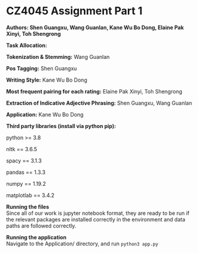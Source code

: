 # CZ4045 Assignment Part 1
**Authors: Shen Guangxu, Wang Guanlan, Kane Wu Bo Dong, Elaine Pak Xinyi, Toh Shengrong**

**Task Allocation:**

**Tokenization & Stemming:** Wang Guanlan

**Pos Tagging:** Shen Guangxu

**Writing Style:** Kane Wu Bo Dong

**Most frequent pairing for each rating:** Elaine Pak Xinyi, Toh Shengrong


**Extraction of Indicative Adjective Phrasing:**  Shen Guangxu, Wang Guanlan

**Application:** Kane Wu Bo Dong

**Third party libraries (install via python pip):**

python >= 3.8

nltk == 3.6.5

spacy == 3.1.3

pandas == 1.3.3

numpy == 1.19.2

matplotlab == 3.4.2


**Running the files**\
Since all of our work is jupyter notebook format, they are ready to be run if the relevant packages are installed correctly in the environment and data paths are followed correctly.

**Running the application**\
Navigate to the Application/ directory, and run
`
python3 app.py
`


